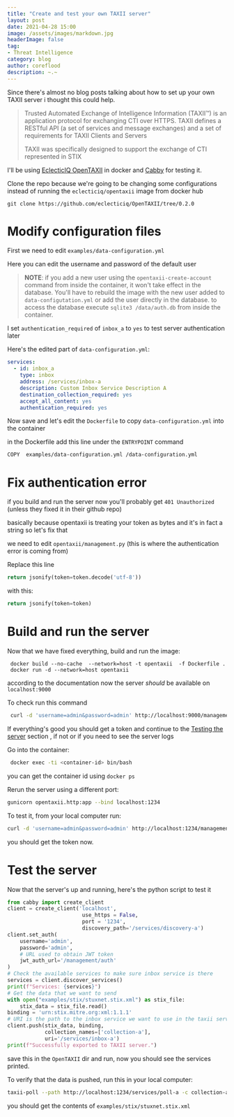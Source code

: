 ```yaml
---
title: "Create and test your own TAXII server"
layout: post
date: 2021-04-28 15:00
image: /assets/images/markdown.jpg
headerImage: false
tag:
- Threat Intelligence
category: blog
author: coreflood
description: ~.~
---
```


Since there's almost no blog posts talking about how to set up your own TAXII server i thought this could help.

> Trusted Automated Exchange of Intelligence Information (TAXII™) is an application protocol for exchanging CTI over HTTPS. ​TAXII defines a RESTful API (a set of services and message exchanges) and a set of requirements for TAXII Clients and Servers
> 
> TAXII was specifically designed to support the exchange of CTI represented in STIX

I'll be using [EclecticIQ OpenTAXII](https://github.com/eclecticiq/OpenTAXII) in docker and [Cabby](https://github.com/eclecticiq/cabby) for testing it.

Clone the repo because we're going to be changing some configurations instead of running the `eclecticiq/opentaxii` image from docker hub

`git clone https://github.com/eclecticiq/OpenTAXII/tree/0.2.0` 

# Modify configuration files

First we need to edit `examples/data-configuration.yml`

Here you can edit the username and password of the default user

> **NOTE**: if you add a new user using the `opentaxii-create-account` command from inside the container, it won't take effect in the database.
You'll have to rebuild the image with the new user added to `data-configutation.yml` or add the user directly in the database. 
to access the database execute `sqlite3 /data/auth.db` from inside the container.


I set  `authentication_required` of `inbox_a` to `yes` to test server authentication later

Here's the edited part of `data-configuration.yml`:
```yaml
services:
  - id: inbox_a
    type: inbox
    address: /services/inbox-a
    description: Custom Inbox Service Description A
    destination_collection_required: yes
    accept_all_content: yes
    authentication_required: yes
```

Now save and let's edit the `Dockerfile` to copy `data-configuration.yml` into the container

in the Dockerfile add this line under the `ENTRYPOINT` command
```buildoutcfg
COPY  examples/data-configuration.yml /data-configuration.yml	
```

# Fix authentication error


if you build and run the server now you'll probably get  ```401 Unauthorized```  (unless they fixed it in their github repo)

basically because opentaxii is treating your token as bytes and it's in fact a string
so let's fix that

we need to edit ```opentaxii/management.py``` (this is where the authentication error is coming from)

Replace this line

```python
return jsonify(token=token.decode('utf-8'))
```

with this:
```python
return jsonify(token=token)
```


# Build and run the server

Now that we have fixed everything, build and run the image:

```buildoutcfg
 docker build --no-cache  --network=host -t opentaxii  -f Dockerfile .
 docker run -d --network=host opentaxii
```

according to the documentation now the server *should* be available on `localhost:9000` 

To check run this command 
```bash
 curl -d 'username=admin&password=admin' http://localhost:9000/management/auth
```

If everything's good you should get a token and continue to the [Testing the server](#testing-the-server) section , if not or if you need to see the server logs

Go into the container:

```bash
 docker exec -ti <container-id> bin/bash
```

you can get the container id using ```docker ps```

Rerun the server using a different port:

```bash
gunicorn opentaxii.http:app --bind localhost:1234
```
To test it, from your local computer run:

```bash
curl -d 'username=admin&password=admin' http://localhost:1234/management/auth
```
you should get the token now.


# Test the server

Now that the server's up and running, here's the python script to test it

```python
from cabby import create_client
client = create_client('localhost',
                        use_https = False,
                        port = '1234',
                        discovery_path='/services/discovery-a')
client.set_auth(
    username='admin',
    password='admin',
    # URL used to obtain JWT token
    jwt_auth_url='/management/auth'
)
# Check the available services to make sure inbox service is there
services = client.discover_services()
print(f"Services: {services}")
# Get the data that we want to send
with open("examples/stix/stuxnet.stix.xml") as stix_file:
    stix_data = stix_file.read()
binding = 'urn:stix.mitre.org:xml:1.1.1'
# URI is the path to the inbox service we want to use in the taxii server
client.push(stix_data, binding,
            collection_names=['collection-a'],
            uri='/services/inbox-a')
print(f"Successfully exported to TAXII server.")
```
save this in the `OpenTAXII` dir and run, now you should see the services printed.

To verify that the data is pushed, run this in your local computer:

```bash
taxii-poll --path http://localhost:1234/services/poll-a -c collection-a --username admin --password admin
```

you should get the contents of `examples/stix/stuxnet.stix.xml`












